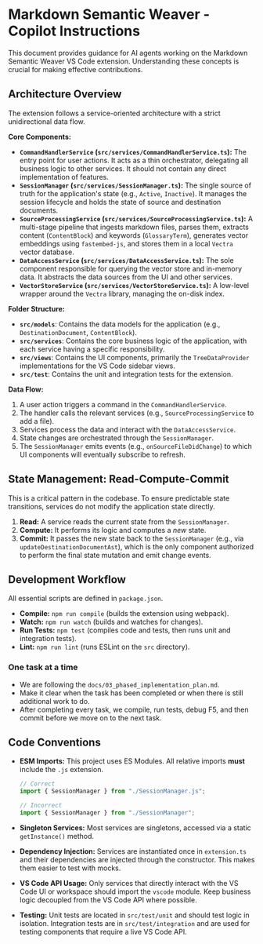 # Markdown Semantic Weaver - Copilot Instructions

This document provides guidance for AI agents working on the Markdown Semantic Weaver VS Code extension. Understanding these concepts is crucial for making effective contributions.

## Architecture Overview

The extension follows a service-oriented architecture with a strict unidirectional data flow.

**Core Components:**

- **`CommandHandlerService` (`src/services/CommandHandlerService.ts`):** The entry point for user actions. It acts as a thin orchestrator, delegating all business logic to other services. It should not contain any direct implementation of features.
- **`SessionManager` (`src/services/SessionManager.ts`):** The single source of truth for the application's state (e.g., `Active`, `Inactive`). It manages the session lifecycle and holds the state of source and destination documents.
- **`SourceProcessingService` (`src/services/SourceProcessingService.ts`):** A multi-stage pipeline that ingests markdown files, parses them, extracts content (`ContentBlock`) and keywords (`GlossaryTerm`), generates vector embeddings using `fastembed-js`, and stores them in a local `Vectra` vector database.
- **`DataAccessService` (`src/services/DataAccessService.ts`):** The sole component responsible for querying the vector store and in-memory data. It abstracts the data sources from the UI and other services.
- **`VectorStoreService` (`src/services/VectorStoreService.ts`):** A low-level wrapper around the `Vectra` library, managing the on-disk index.

**Folder Structure:**

- **`src/models`**: Contains the data models for the application (e.g., `DestinationDocument`, `ContentBlock`).
- **`src/services`**: Contains the core business logic of the application, with each service having a specific responsibility.
- **`src/views`**: Contains the UI components, primarily the `TreeDataProvider` implementations for the VS Code sidebar views.
- **`src/test`**: Contains the unit and integration tests for the extension.

**Data Flow:**

1.  A user action triggers a command in the `CommandHandlerService`.
2.  The handler calls the relevant services (e.g., `SourceProcessingService` to add a file).
3.  Services process the data and interact with the `DataAccessService`.
4.  State changes are orchestrated through the `SessionManager`.
5.  The `SessionManager` emits events (e.g., `onSourceFileDidChange`) to which UI components will eventually subscribe to refresh.

## State Management: Read-Compute-Commit

This is a critical pattern in the codebase. To ensure predictable state transitions, services do not modify the application state directly.

1.  **Read:** A service reads the current state from the `SessionManager`.
2.  **Compute:** It performs its logic and computes a _new_ state.
3.  **Commit:** It passes the new state back to the `SessionManager` (e.g., via `updateDestinationDocumentAst`), which is the only component authorized to perform the final state mutation and emit change events.

## Development Workflow

All essential scripts are defined in `package.json`.

- **Compile:** `npm run compile` (builds the extension using webpack).
- **Watch:** `npm run watch` (builds and watches for changes).
- **Run Tests:** `npm test` (compiles code and tests, then runs unit and integration tests).
- **Lint:** `npm run lint` (runs ESLint on the `src` directory).

### One task at a time

- We are following the `docs/03_phased_implementation_plan.md`.
- Make it clear when the task has been completed or when there is still additional work to do.
- After completing every task, we compile, run tests, debug F5, and then commit before we move on to the next task.

## Code Conventions

- **ESM Imports:** This project uses ES Modules. All relative imports **must** include the `.js` extension.

  ```typescript
  // Correct
  import { SessionManager } from "./SessionManager.js";

  // Incorrect
  import { SessionManager } from "./SessionManager";
  ```

- **Singleton Services:** Most services are singletons, accessed via a static `getInstance()` method.
- **Dependency Injection:** Services are instantiated once in `extension.ts` and their dependencies are injected through the constructor. This makes them easier to test with mocks.
- **VS Code API Usage:** Only services that directly interact with the VS Code UI or workspace should import the `vscode` module. Keep business logic decoupled from the VS Code API where possible.
- **Testing:** Unit tests are located in `src/test/unit` and should test logic in isolation. Integration tests are in `src/test/integration` and are used for testing components that require a live VS Code API.
